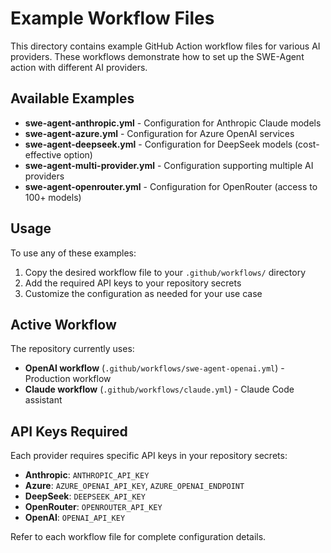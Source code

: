 # Example Workflow Files

This directory contains example GitHub Action workflow files for various AI providers. These workflows demonstrate how to set up the SWE-Agent action with different AI providers.

## Available Examples

- **swe-agent-anthropic.yml** - Configuration for Anthropic Claude models
- **swe-agent-azure.yml** - Configuration for Azure OpenAI services  
- **swe-agent-deepseek.yml** - Configuration for DeepSeek models (cost-effective option)
- **swe-agent-multi-provider.yml** - Configuration supporting multiple AI providers
- **swe-agent-openrouter.yml** - Configuration for OpenRouter (access to 100+ models)

## Usage

To use any of these examples:

1. Copy the desired workflow file to your `.github/workflows/` directory
2. Add the required API keys to your repository secrets
3. Customize the configuration as needed for your use case

## Active Workflow

The repository currently uses:
- **OpenAI workflow** (`.github/workflows/swe-agent-openai.yml`) - Production workflow
- **Claude workflow** (`.github/workflows/claude.yml`) - Claude Code assistant

## API Keys Required

Each provider requires specific API keys in your repository secrets:

- **Anthropic**: `ANTHROPIC_API_KEY`
- **Azure**: `AZURE_OPENAI_API_KEY`, `AZURE_OPENAI_ENDPOINT`
- **DeepSeek**: `DEEPSEEK_API_KEY`
- **OpenRouter**: `OPENROUTER_API_KEY`
- **OpenAI**: `OPENAI_API_KEY`

Refer to each workflow file for complete configuration details.